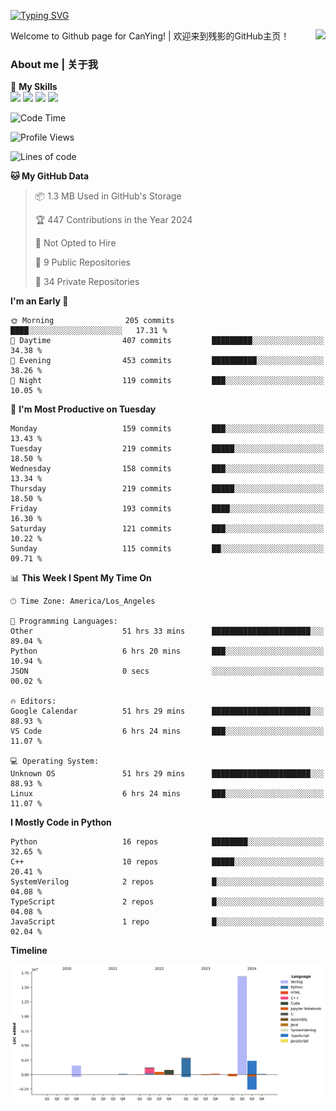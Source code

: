 [![Typing SVG](https://readme-typing-svg.herokuapp.com?size=25&duration=3500&color=00FFFF&vCenter=true&width=250&height=40&lines=Hi+Welcome+%F0%9F%91%8B%F0%9F%8F%BB;I'm+CanYing|残影)](https://git.io/typing-svg)

<a href="#">
  <img align="right" src="https://github-readme-stats.vercel.app/api?username=CanYing0913&count_private=true&rank_icon=github&show_icons=true&bg_color=15,f2f7fd,E0EAFC&" />
</a>

Welcome to Github page for CanYing! | 欢迎来到残影的GitHub主页！

### About me | 关于我

🌟 **My Skills**  
![](https://img.shields.io/badge/-C-A8B9CC?style=flat-square&logo=C&logoColor=fff)
![](https://img.shields.io/badge/-C++-00599C?style=flat-square&logo=Cpp&logoColor=fff)
![](https://img.shields.io/badge/-Python-3776AB?style=flat-square&logo=Python&logoColor=fff)
![](https://img.shields.io/badge/-Linux-000000?style=flat-square&logo=Linux&logoColor=fff)

<!--START_SECTION:waka-->
![Code Time](http://img.shields.io/badge/Code%20Time-1%2C130%20hrs%2057%20mins-blue)

![Profile Views](http://img.shields.io/badge/Profile%20Views-1-blue)

![Lines of code](https://img.shields.io/badge/From%20Hello%20World%20I%27ve%20Written-26.4%20million%20lines%20of%20code-blue)

**🐱 My GitHub Data** 

> 📦 1.3 MB Used in GitHub's Storage 
 > 
> 🏆 447 Contributions in the Year 2024
 > 
> 🚫 Not Opted to Hire
 > 
> 📜 9 Public Repositories 
 > 
> 🔑 34 Private Repositories 
 > 
**I'm an Early 🐤** 

```text
🌞 Morning                205 commits         ████░░░░░░░░░░░░░░░░░░░░░   17.31 % 
🌆 Daytime                407 commits         █████████░░░░░░░░░░░░░░░░   34.38 % 
🌃 Evening                453 commits         ██████████░░░░░░░░░░░░░░░   38.26 % 
🌙 Night                  119 commits         ███░░░░░░░░░░░░░░░░░░░░░░   10.05 % 
```
📅 **I'm Most Productive on Tuesday** 

```text
Monday                   159 commits         ███░░░░░░░░░░░░░░░░░░░░░░   13.43 % 
Tuesday                  219 commits         █████░░░░░░░░░░░░░░░░░░░░   18.50 % 
Wednesday                158 commits         ███░░░░░░░░░░░░░░░░░░░░░░   13.34 % 
Thursday                 219 commits         █████░░░░░░░░░░░░░░░░░░░░   18.50 % 
Friday                   193 commits         ████░░░░░░░░░░░░░░░░░░░░░   16.30 % 
Saturday                 121 commits         ███░░░░░░░░░░░░░░░░░░░░░░   10.22 % 
Sunday                   115 commits         ██░░░░░░░░░░░░░░░░░░░░░░░   09.71 % 
```


📊 **This Week I Spent My Time On** 

```text
🕑︎ Time Zone: America/Los_Angeles

💬 Programming Languages: 
Other                    51 hrs 33 mins      ██████████████████████░░░   89.04 % 
Python                   6 hrs 20 mins       ███░░░░░░░░░░░░░░░░░░░░░░   10.94 % 
JSON                     0 secs              ░░░░░░░░░░░░░░░░░░░░░░░░░   00.02 % 

🔥 Editors: 
Google Calendar          51 hrs 29 mins      ██████████████████████░░░   88.93 % 
VS Code                  6 hrs 24 mins       ███░░░░░░░░░░░░░░░░░░░░░░   11.07 % 

💻 Operating System: 
Unknown OS               51 hrs 29 mins      ██████████████████████░░░   88.93 % 
Linux                    6 hrs 24 mins       ███░░░░░░░░░░░░░░░░░░░░░░   11.07 % 
```

**I Mostly Code in Python** 

```text
Python                   16 repos            ████████░░░░░░░░░░░░░░░░░   32.65 % 
C++                      10 repos            █████░░░░░░░░░░░░░░░░░░░░   20.41 % 
SystemVerilog            2 repos             █░░░░░░░░░░░░░░░░░░░░░░░░   04.08 % 
TypeScript               2 repos             █░░░░░░░░░░░░░░░░░░░░░░░░   04.08 % 
JavaScript               1 repo              █░░░░░░░░░░░░░░░░░░░░░░░░   02.04 % 
```



**Timeline**

![Lines of Code chart](https://raw.githubusercontent.com/CanYing0913/CanYing0913/master/assets/bar_graph.png)


<!--END_SECTION:waka-->
